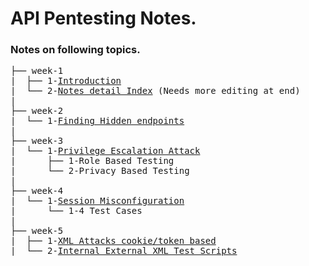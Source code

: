 # API Pentesting Notes.

### Notes on following topics.
<pre>
├── week-1
|  ├── 1-<a href="https://github.com/omkar-ukirde/api-pentesting/blob/master/week 1/1. Introduction.md">Introduction</a>       
|  └── 2-<a href="https://github.com/omkar-ukirde/api-pentesting/blob/master/week 1/2. Notes detail Index.md">Notes detail Index</a> (Needs more editing at end)
|   
├── week-2
|  └── 1-<a href="https://github.com/omkar-ukirde/api-pentesting/blob/master/week 2/1. Finding Hidden Endpoints.md">Finding Hidden endpoints</a>
|
├── week-3
|  └── 1-<a href="https://github.com/omkar-ukirde/api-pentesting/blob/master/week 3/1-Privilege Escalation Attack.md">Privilege Escalation Attack</a>       
|      ├── 1-Role Based Testing
|      └── 2-Privacy Based Testing
|
├── week-4
|  └── 1-<a href="https://github.com/omkar-ukirde/api-pentesting/blob/master/week 4/sessions.md">Session Misconfiguration</a>       
|      └── 1-4 Test Cases
|
├── week-5
|  ├── 1-<a href="https://github.com/omkar-ukirde/api-pentesting/blob/master/week 5/XML Attack.md">XML Attacks cookie/token based</a>       
|  └── 2-<a href="https://github.com/omkar-ukirde/api-pentesting/blob/master/week%205/test%20xml%20scripts.txt">Internal External XML Test Scripts</a>       
</pre>

